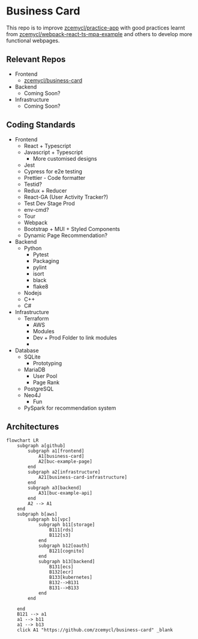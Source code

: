 # Business Card
This repo is to improve [zcemycl/practice-app](https://github.com/zcemycl/practice-app) with good practices learnt from [zcemycl/webpack-react-ts-mpa-example](https://github.com/zcemycl/webpack-react-ts-mpa-example) and others to develop more functional webpages.

## Relevant Repos
- Frontend
    - [zcemycl/business-card](https://github.com/zcemycl/business-card)
- Backend
    - Coming Soon?
- Infrastructure
    - Coming Soon?

## Coding Standards
- Frontend
    - React + Typescript
    - Javascript + Typescript
        - More customised designs
    - Jest
    - Cypress for e2e testing
    - Prettier - Code formatter
    - Testid?
    - Redux + Reducer
    - React-GA (User Activity Tracker?)
    - Test Dev Stage Prod
    - env-cmd?
    - Tour
    - Webpack
    - Bootstrap + MUI + Styled Components
    - Dynamic Page Recommendation?
- Backend
    - Python 
        - Pytest
        - Packaging 
        - pylint 
        - isort 
        - black 
        - flake8
    - Nodejs
    - C++
    - C#
- Infrastructure
    - Terraform 
        - AWS
        - Modules
        - Dev + Prod Folder to link modules
        - 
- Database 
    - SQLite
        - Prototyping
    - MariaDB
        - User Pool
        - Page Rank
    - PostgreSQL
    - Neo4J
        - Fun
    - PySpark for recommendation system

## Architectures

```mermaid
flowchart LR
    subgraph a[github]
        subgraph a1[frontend]
            A1[business-card]
            A2[buc-example-page]
        end
        subgraph a2[infrastructure]
            A21[business-card-infrastructure]
        end
        subgraph a3[backend]
            A31[buc-example-api]
        end
        A2 --> A1
    end
    subgraph b[aws]
        subgraph b1[vpc]
            subgraph b11[storage]
                B111[rds]
                B112[s3]
            end
            subgraph b12[oauth]
                B121[cognito]
            end
            subgraph b13[backend]
                B131[ecs]
                B132[ecr]
                B133[kubernetes]
                B132-->B131
                B131-->B133
            end
        end
        
    end
    B121 --> a1
    a1 --> b11
    a1 --> b13
    click A1 "https://github.com/zcemycl/business-card" _blank

```